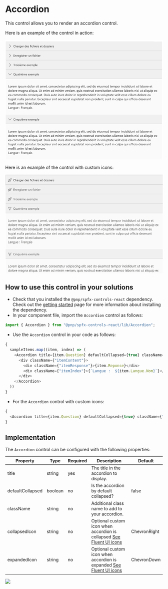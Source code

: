 # Accordion

This control allows you to render an accordion control.

Here is an example of the control in action:

![Accordion control](../assets/accordion.png)

Here is an example of the control with custom icons:

![Accordion control with custom icons](../assets/accordionCustomIcons.png)

## How to use this control in your solutions

- Check that you installed the `@pnp/spfx-controls-react` dependency. Check out the [getting started](../../#getting-started) page for more information about installing the dependency.
- In your component file, import the `Accordion` control as follows:

```TypeScript
import { Accordion } from "@pnp/spfx-controls-react/lib/Accordion";
```

- Use the `Accordion` control in your code as follows:

```TypeScript
{
  sampleItems.map((item, index) => (
    <Accordion title={item.Question} defaultCollapsed={true} className={"itemCell"} key={index}>
      <div className={"itemContent"}>
        <div className={"itemResponse"}>{item.Reponse}</div>
        <div className={"itemIndex"}>{`Langue :  ${item.Langue.Nom}`}</div>
      </div>
    </Accordion>
  ))
}
```

- For the `Accordion` control with custom icons:

```TypeScript
{
  <Accordion title={item.Question} defaultCollapsed={true} className={"itemCell"} key={index} collapsedIcon={"Rocket"} expandedIcon={"InkingTool"}>
}
```

## Implementation

The `Accordion` control can be configured with the following properties:

| Property | Type | Required | Description | Default |
| ---- | ---- | ---- | ---- | ---- |
| title | string | yes | The title in the accordion to display. | |
| defaultCollapsed | boolean | no | Is the accordion by default collapsed? | false |
| className | string | no | Additional class name to add to your accordion. | |
| collapsedIcon | string | no | Optional custom icon when accordion is collapsed [See Fluent UI icons](https://developer.microsoft.com/en-us/fluentui#/styles/web/icons)| ChevronRight |
| expandedIcon | string | no | Optional custom icon when accordion is expanded [See Fluent UI icons](https://developer.microsoft.com/en-us/fluentui#/styles/web/icons)| ChevronDown |

![](https://telemetry.sharepointpnp.com/sp-dev-fx-controls-react/wiki/controls/Accordion)
